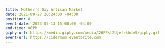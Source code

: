 ```yaml
---
title: Mother's Day Artisan Market
date: 2021-09-27 20:24:00 -04:00
position: 0
event-date: 2023-05-13 15:00:00 -04:00
end-time: 06PM
giphy-url: https://media.giphy.com/media/26FPst2UjefrkhcvS/giphy.gif
event-url: https://cidermom.eventbrite.com
---
```


